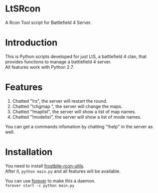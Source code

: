# LtSRcon
A Rcon Tool script for Battlefield 4 Server.

# Introduction
This is Python scripts developed for just LtS, a battlefield 4 clan, that provides functions to manage a battlefield 4 server.  
All features work with Python 2.7.  

# Features
1. Chatted "!rs", the server will restart the round.
2. Chatted "!chgmap <map> <mode>", the server will change the maps.
3. Chatted "!maplist", the server will show a list of map names.
4. Chatted "!modelist", the server will show a list of mode names.
  
You can get a commands infomation by chatting "!help" in the server as well.

# Installation
You need to install [frostbite-rcon-utils](https://github.com/EdvinErikson/frostbite-rcon-utils).  
After it, `python main.py` and all features will be available.  

You can use [forever](https://github.com/foreverjs/forever) to make this a daemon.  
`forever start -c python main.py`
